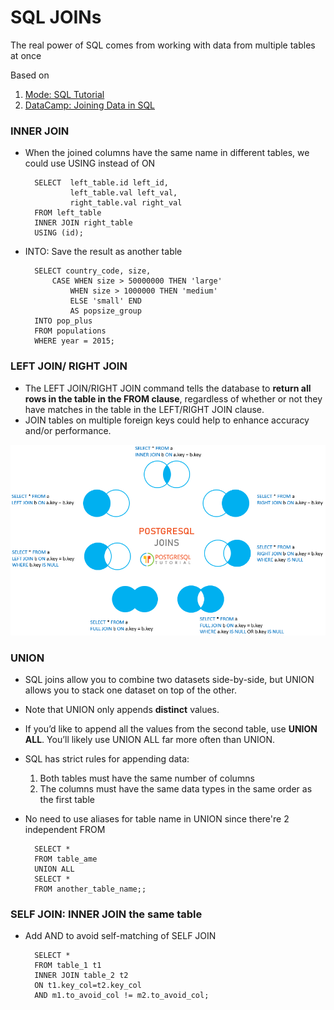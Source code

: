 # SQL JOINs

The real power of SQL comes from working with data from multiple tables at once

Based on 
1. [Mode: SQL Tutorial](https://mode.com/sql-tutorial/)
2. [DataCamp: Joining Data in SQL](https://www.datacamp.com/courses/joining-data-in-postgresql)


### INNER JOIN
* When the joined columns have the same name in different tables, we could use USING instead of ON

        SELECT  left_table.id left_id,
                left_table.val left_val,
                right_table.val right_val
        FROM left_table
        INNER JOIN right_table
        USING (id);

* INTO: Save the result as another table

        SELECT country_code, size,
            CASE WHEN size > 50000000 THEN 'large'
                WHEN size > 1000000 THEN 'medium'
                ELSE 'small' END
                AS popsize_group
        INTO pop_plus       
        FROM populations
        WHERE year = 2015;


### LEFT JOIN/ RIGHT JOIN
* The LEFT JOIN/RIGHT JOIN command tells the database to **return all rows in the table in the FROM clause**, regardless of whether or not they have matches in the table in the LEFT/RIGHT JOIN clause.
* JOIN tables on multiple foreign keys could help to enhance accuracy and/or performance.

![PostgreSQL JOINs](attachments/PostgreSQL-Joins.png)


### UNION
* SQL joins allow you to combine two datasets side-by-side, but UNION allows you to stack one dataset on top of the other.
* Note that UNION only appends **distinct** values.
* If you’d like to append all the values from the second table, use **UNION ALL**. You’ll likely use UNION ALL far more often than UNION. 
* SQL has strict rules for appending data:
    1. Both tables must have the same number of columns
    2. The columns must have the same data types in the same order as the first table
* No need to use aliases for table name in UNION since there're 2 independent FROM

        SELECT *
        FROM table_ame
        UNION ALL
        SELECT *
        FROM another_table_name;;


### SELF JOIN: INNER JOIN the same table
* Add AND to avoid self-matching of SELF JOIN

        SELECT * 
        FROM table_1 t1
        INNER JOIN table_2 t2
        ON t1.key_col=t2.key_col
        AND m1.to_avoid_col != m2.to_avoid_col;
